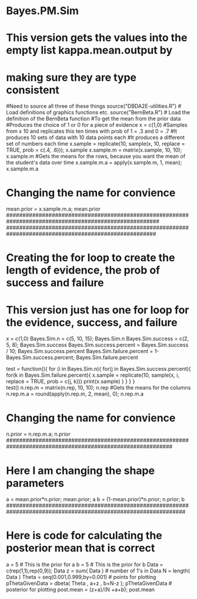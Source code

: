 # Bayes.PM.Sim
# This version gets the values into the empty list kappa.mean.output by
# making sure they are type consistent 
#Need to source all three of these things
source("DBDA2E-utilities.R") # Load definitions of graphics functions etc.
source("BernBeta.R") # Load the definition of the BernBeta function
#To get the mean from the prior data
#Produces the choice of 1 or 0 for a piece of evidence
x = c(1,0)
#Samples from x 10 and replicates this ten times with prob of 1 = .3 and 0 = .7
#It produces 10 sets of data with 10 data points each
#It produces a different set of numbers each time
x.sample = replicate(10, sample(x, 10, replace = TRUE, prob = c(.4, .6))); x.sample
x.sample.m = matrix(x.sample, 10, 10); x.sample.m
#Gets the means for the rows, because you want the mean of the student's data over time
x.sample.m.a = apply(x.sample.m, 1, mean); x.sample.m.a
# Changing the name for convience 
mean.prior = x.sample.m.a; mean.prior
#######################################################################################################
######################################################################################################
# Creating the for loop to create the length of evidence, the prob of success and failure
# This version just has one for loop for the evidence, success, and failure
x = c(1,0)
Bayes.Sim.n = c(5, 10, 15); Bayes.Sim.n
Bayes.Sim.success = c(2, 5, 8); Bayes.Sim.success
Bayes.Sim.success.percent = Bayes.Sim.success / 10; Bayes.Sim.success.percent 
Bayes.Sim.failure.percent = 1-Bayes.Sim.success.percent; Bayes.Sim.failure.percent

test = function(){
  for (i in Bayes.Sim.n){
    for(j in Bayes.Sim.success.percent){
      for(k in Bayes.Sim.failure.percent){
    x.sample = replicate(10, sample(x, i, replace = TRUE, prob = c(j, k)))
    print(x.sample)
      } 
    }
  }
}  
test()
n.rep.m = matrix(n.rep, 10, 10); n.rep
#Gets the means for the columns
n.rep.m.a = round(apply(n.rep.m, 2, mean), 0); n.rep.m.a
# Changing the name for convience
n.prior = n.rep.m.a; n.prior
###########################################################################################################
# Here I am changing the shape parameters 
a = mean.prior*n.prior; mean.prior; a
b = (1-mean.prior)*n.prior; n.prior; b
###############################################################################################################
# Here is code for calculating the posterior mean that is correct
a = 5 # This is the prior for a
b = 5 # This is the prior for b
Data = c(rep(1,1),rep(0,9)); Data
z = sum( Data ) # number of 1's in Data
N = length( Data ) 
Theta = seq(0.001,0.999,by=0.001) # points for plotting
pThetaGivenData = dbeta( Theta , a+z , b+N-z ); pThetaGivenData  # posterior for plotting
post.mean = (z+a)/(N +a+b); post.mean
